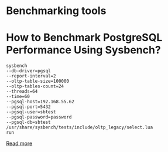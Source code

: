 # Benchmarking tools

# How to Benchmark PostgreSQL Performance Using Sysbench?

````
sysbench 
--db-driver=pgsql 
--report-interval=2 
--oltp-table-size=100000 
--oltp-tables-count=24 
--threads=64 
--time=60 
--pgsql-host=192.168.55.62 
--pgsql-port=5432 
--pgsql-user=sbtest 
--pgsql-password=password 
--pgsql-db=sbtest 
/usr/share/sysbench/tests/include/oltp_legacy/select.lua 
run
````

[Read more](https://severalnines.com/blog/how-benchmark-postgresql-performance-using-sysbench/)